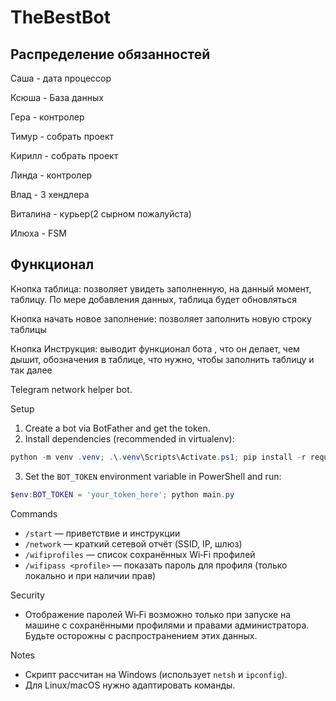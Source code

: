 # TheBestBot

## Распределение обязанностей

Саша - дата процессор

Ксюша - База данных

Гера - контролер

Тимур - собрать проект

Кирилл - собрать проект

Линда - контролер

Влад - 3 хендлера 

Виталина - курьер(2 сырном пожалуйста)

Илюха - FSM

## Функционал

Кнопка таблица: позволяет увидеть заполненную, на данный момент, таблицу. По мере добавления данных, таблица будет обновляться

Кнопка начать новое заполнение: позволяет заполнить новую строку таблицы

Кнопка Инструкция: выводит функционал бота , что он делает, чем дышит, обозначения в таблице, что нужно, чтобы заполнить таблицу и так далее

Telegram network helper bot.

Setup
1. Create a bot via BotFather and get the token.
2. Install dependencies (recommended in virtualenv):

```powershell
python -m venv .venv; .\.venv\Scripts\Activate.ps1; pip install -r requirements.txt
```

3. Set the `BOT_TOKEN` environment variable in PowerShell and run:

```powershell
$env:BOT_TOKEN = 'your_token_here'; python main.py
```

Commands
- `/start` — приветствие и инструкции
- `/network` — краткий сетевой отчёт (SSID, IP, шлюз)
- `/wifiprofiles` — список сохранённых Wi‑Fi профилей
- `/wifipass <profile>` — показать пароль для профиля (только локально и при наличии прав)

Security
- Отображение паролей Wi‑Fi возможно только при запуске на машине с сохранёнными профилями и правами администратора. Будьте осторожны с распространением этих данных.

Notes
- Скрипт рассчитан на Windows (использует `netsh` и `ipconfig`).
- Для Linux/macOS нужно адаптировать команды.
